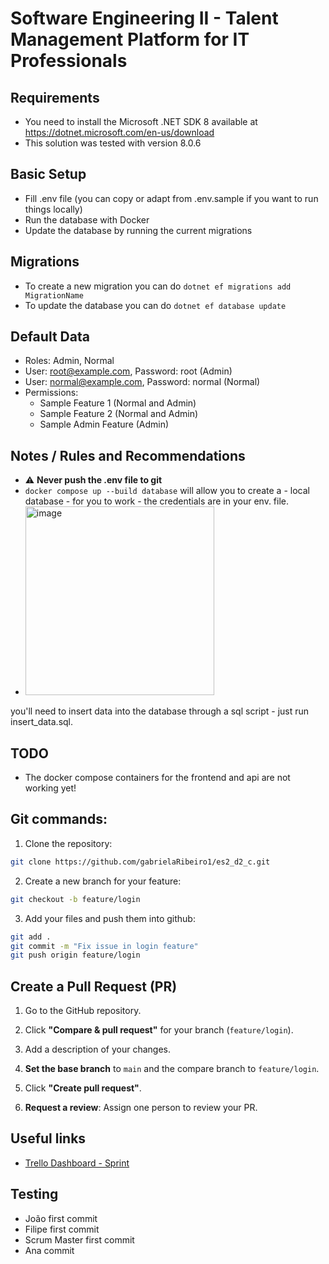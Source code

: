 # Software Engineering II - Talent Management Platform for IT Professionals #

## Requirements ## 

 * You need to install the Microsoft .NET SDK 8 available at https://dotnet.microsoft.com/en-us/download
 * This solution was tested with version 8.0.6

## Basic Setup ## 

 * Fill .env file (you can copy or adapt from .env.sample if you want to run things locally) 
 * Run the database with Docker
 * Update the database by running the current migrations 

## Migrations ##

 * To create a new migration you can do `dotnet ef migrations add MigrationName`
 * To update the database you can do `dotnet ef database update`

## Default Data ##

 * Roles: Admin, Normal
 * User: root@example.com, Password: root (Admin)
 * User: normal@example.com, Password: normal (Normal)
 * Permissions:
   * Sample Feature 1 (Normal and Admin)
   * Sample Feature 2 (Normal and Admin)
   * Sample Admin Feature (Admin)

## Notes / Rules and Recommendations ##

 * ⚠️ **Never push the .env file to git** 
 * `docker compose up --build database` will allow you to create a - local database - for you to work - the credentials are in your env. file.
 * <img width="302" alt="image" src="https://github.com/user-attachments/assets/32d0bb21-eb3c-4dfc-b112-893dd649914e" />
 you'll need to insert data into the database through a sql script - just run insert_data.sql.

## TODO ##

 * The docker compose containers for the frontend and api are not working yet!

## Git commands:

1. Clone the repository:
```bash
git clone https://github.com/gabrielaRibeiro1/es2_d2_c.git
```
2. Create a new branch for your feature:
```bash
git checkout -b feature/login
```
3. Add your files and push them into github:
```bash
git add .
git commit -m "Fix issue in login feature"
git push origin feature/login
```
## Create a Pull Request (PR)

1. Go to the GitHub repository.

2. Click **"Compare & pull request"** for your branch (`feature/login`).

3. Add a description of your changes.

4. **Set the base branch** to `main` and the compare branch to `feature/login`.

5. Click **"Create pull request"**.

6. **Request a review**: Assign one person to review your PR.

## Useful links ##
* [Trello Dashboard - Sprint](https://trello.com/b/5ubS10uf/es2-d2-tema-c)

## Testing ##
* João first commit
* Filipe first commit
* Scrum Master first commit
* Ana commit

